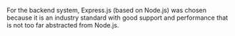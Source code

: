 For the backend system, Express.js (based on Node.js) was chosen because it is an industry standard with good support and performance that is not too far abstracted from Node.js. 